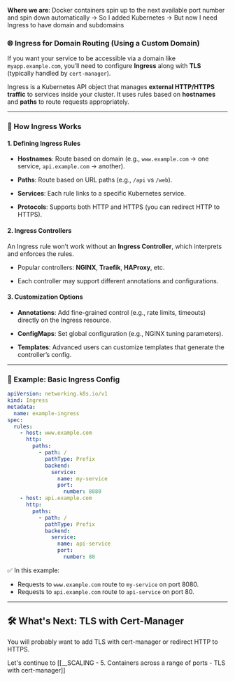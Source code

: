 **Where we are**: Docker containers spin up to the next available port number and spin down automatically -> So I added Kubernetes -> But now I need Ingress to have domain and subdomains

### 🌐 Ingress for Domain Routing (Using a Custom Domain)

If you want your service to be accessible via a domain like `myapp.example.com`, you’ll need to configure **Ingress** along with **TLS** (typically handled by `cert-manager`).

Ingress is a Kubernetes API object that manages **external HTTP/HTTPS traffic** to services inside your cluster. It uses rules based on **hostnames** and **paths** to route requests appropriately.

---

### 🔧 How Ingress Works

#### 1. **Defining Ingress Rules**

- **Hostnames**: Route based on domain (e.g., `www.example.com` → one service, `api.example.com` → another).
    
- **Paths**: Route based on URL paths (e.g., `/api` vs `/web`).
    
- **Services**: Each rule links to a specific Kubernetes service.
    
- **Protocols**: Supports both HTTP and HTTPS (you can redirect HTTP to HTTPS).
    

#### 2. **Ingress Controllers**

An Ingress rule won’t work without an **Ingress Controller**, which interprets and enforces the rules.

- Popular controllers: **NGINX**, **Traefik**, **HAProxy**, etc.
    
- Each controller may support different annotations and configurations.
    

#### 3. **Customization Options**

- **Annotations**: Add fine-grained control (e.g., rate limits, timeouts) directly on the Ingress resource.
    
- **ConfigMaps**: Set global configuration (e.g., NGINX tuning parameters).
    
- **Templates**: Advanced users can customize templates that generate the controller’s config.
    

---

### 📄 Example: Basic Ingress Config

```yaml
apiVersion: networking.k8s.io/v1
kind: Ingress
metadata:
  name: example-ingress
spec:
  rules:
    - host: www.example.com
      http:
        paths:
          - path: /
            pathType: Prefix
            backend:
              service:
                name: my-service
                port:
                  number: 8080
    - host: api.example.com
      http:
        paths:
          - path: /
            pathType: Prefix
            backend:
              service:
                name: api-service
                port:
                  number: 80
```

✅ In this example:

- Requests to `www.example.com` route to `my-service` on port 8080.
- Requests to `api.example.com` route to `api-service` on port 80.

---

## 🛠 What's Next: TLS with Cert-Manager

You will probably want to add TLS with cert-manager or redirect HTTP to HTTPS.

Let's continue to [[__SCALING - 5. Containers across a range of ports - TLS with cert-manager]]